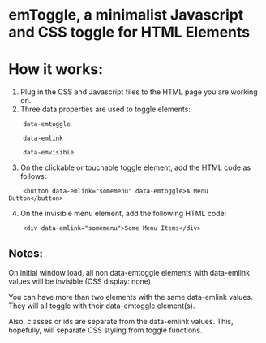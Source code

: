 # emToggle, a minimalist Javascript and CSS toggle for HTML Elements

# How it works:

1. Plug in the CSS and Javascript files to the HTML page you are working on.
2. Three data properties are used to toggle elements:

``` 
    data-emtoggle
  
    data-emlink
  
    data-emvisible
```

3. On the clickable or touchable toggle element, add the HTML code as follows:    
```   
    <button data-emlink="somemenu" data-emtoggle>A Menu Button</button>
```
4. On the invisible menu element, add the following HTML code:

```   
    <div data-emlink="somemenu">Some Menu Items</div>
```

## Notes: 

On initial window load, all non data-emtoggle elements with data-emlink values will be invisible (CSS display: none)

You can have more than two elements with the same data-emlink values. They will all toggle with their data-emtoggle element(s).

Also, classes or ids are separate from the data-emlink values. This, hopefully, will separate CSS styling from toggle functions.
